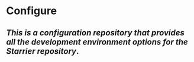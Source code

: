 # Configure

## _**This is a configuration repository that provides all the development environment options for the Starrier repository**_.
